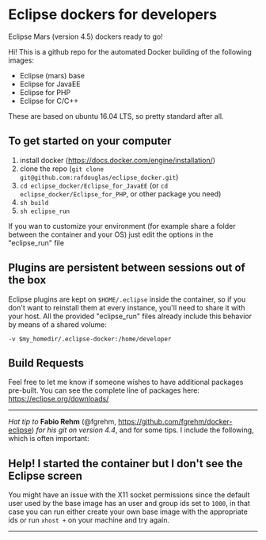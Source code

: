 Eclipse dockers for developers
===================
Eclipse Mars (version 4.5) dockers ready to go!

Hi! This is a github repo for the automated Docker building of the following images:

 - Eclipse (mars) base
 - Eclipse for JavaEE 
 - Eclipse for PHP 
 - Eclipse for C/C++ 

These are based on ubuntu 16.04 LTS, so pretty standard after all.

## To get started on your computer

 1. install docker (https://docs.docker.com/engine/installation/)
 2. clone the repo (`git clone git@github.com:rafdouglas/eclipse_docker.git`)
 3. `cd eclipse_docker/Eclipse_for_JavaEE` (or `cd eclipse_docker/Eclipse_for_PHP`, or other package you need)
 4. `sh build`
 5. `sh eclipse_run`

If you wan to customize your environment (for example share a folder between the container and your OS) just edit the options in the "eclipse_run" file


## Plugins are persistent between sessions out of the box 

Eclipse plugins are kept on `$HOME/.eclipse` inside the container, so if you don't want to reinstall them at every instance, you'll need to share it with your host. 
All the provided "eclipse_run" files already include this behavior by means of a shared volume:

    -v $my_homedir/.eclipse-docker:/home/developer

## Build Requests

Feel free to let me know if someone wishes to have additional packages pre-built.
You can see the complete line of packages here: https://eclipse.org/downloads/




----------


*Hat tip to* **Fabio Rehm** (@fgrehm, https://github.com/fgrehm/docker-eclipse) *for his git on version 4.4*, and for some tips. 
I include the following, which is often important:

## Help! I started the container but I don't see the Eclipse screen

You might have an issue with the X11 socket permissions since the default user used by the base image has an user and group ids set to `1000`, in that case you can run either create your own base image with the appropriate ids or run 
`xhost +` 
on your machine and try again.

----------
